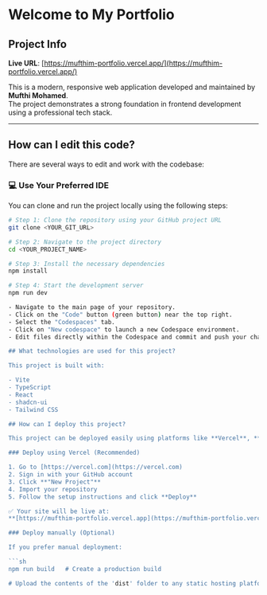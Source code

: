 # Welcome to My Portfolio

## Project Info

**Live URL**: [https://mufthim-portfolio.vercel.app/](https://mufthim-portfolio.vercel.app/)

This is a modern, responsive web application developed and maintained by **Mufthi Mohamed**.  
The project demonstrates a strong foundation in frontend development using a professional tech stack.

---

## How can I edit this code?

There are several ways to edit and work with the codebase:

### 💻 Use Your Preferred IDE

You can clone and run the project locally using the following steps:

```sh
# Step 1: Clone the repository using your GitHub project URL
git clone <YOUR_GIT_URL>

# Step 2: Navigate to the project directory
cd <YOUR_PROJECT_NAME>

# Step 3: Install the necessary dependencies
npm install

# Step 4: Start the development server
npm run dev

- Navigate to the main page of your repository.
- Click on the "Code" button (green button) near the top right.
- Select the "Codespaces" tab.
- Click on "New codespace" to launch a new Codespace environment.
- Edit files directly within the Codespace and commit and push your changes once you're done.

## What technologies are used for this project?

This project is built with:

- Vite
- TypeScript
- React
- shadcn-ui
- Tailwind CSS

## How can I deploy this project?

This project can be deployed easily using platforms like **Vercel**, **Netlify**, or **GitHub Pages**.

### Deploy using Vercel (Recommended)

1. Go to [https://vercel.com](https://vercel.com)
2. Sign in with your GitHub account
3. Click **"New Project"**
4. Import your repository
5. Follow the setup instructions and click **Deploy**

✅ Your site will be live at:  
**[https://mufthim-portfolio.vercel.app](https://mufthim-portfolio.vercel.app)**

### Deploy manually (Optional)

If you prefer manual deployment:

```sh
npm run build   # Create a production build

# Upload the contents of the 'dist' folder to any static hosting platform

